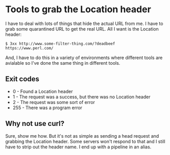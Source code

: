 # Tools to grab the Location header

I have to deal with lots of things that hide the actual URL from
me. I have to grab some quarantined URL to get the real URL. All
I want is the Location header:

	$ 3xx http://www.some-filter-thing.com/?deadbeef
	https://www.perl.com/

And, I have to do this in a variety of environments where different
tools are avialable so I've done the same thing in different tools.

## Exit codes

* 0   - Found a Location header
* 1   - The request was a success, but there was no Location header
* 2   - The request was some sort of error
* 255 - There was a program error

## Why not use curl?

Sure, show me how. But it's not as simple as sending a head request
and grabbing the Location header. Some servers won't respond to that
and I still have to strip out the header name. I end up with a pipeline
in an alias.
